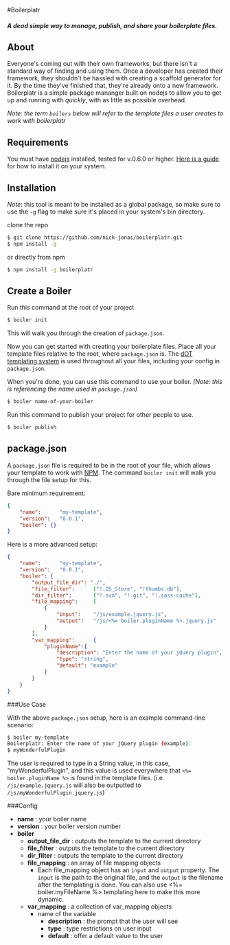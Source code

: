 #Boilerplatr

##### A dead simple way to manage, publish, and share your boilerplate files.

## About

Everyone's coming out with their own frameworks, but there isn't a standard way of finding and using them.  Once a developer has created their framework, they shouldn't be hassled with creating a scaffold generator for it.  By the time they've finished that, they're already onto a new framework.  Boilerplatr is a simple package mananger built on nodejs to allow you to get up and running with *quickly*, with as little as possible overhead.

*Note: the term `boilers` below will refer to the template files a user creates to work with boilerplatr*

## Requirements

You must have [nodejs](http://nodejs.org/) installed, tested for v.0.6.0 or higher.  [Here is a guide](http://howtonode.org/how-to-install-nodejs) for how to install it on your system.

## Installation

*Note*: this tool is meant to be installed as a global package, so make sure to use the `-g` flag to make sure it's placed in your system's bin directory.

clone the repo

```bash
$ git clone https://github.com/nick-jonas/boilerplatr.git
$ npm install -g
```

or directly from npm


```bash
$ npm install -g boilerplatr
```

## Create a Boiler

Run this command at the root of your project

```bash
$ boiler init
```

This will walk you through the creation of `package.json`.

Now you can get started with creating your boilerplate files. Place all your template files relative to the root, where `package.json` is.  The [dOT templating system](http://olado.github.com/doT/index.html) is used throughout all your files, including your config in `package.json`.

When you're done, you can use this command to use your boiler.  *(Note: this is referencing the name used in `package.json`)*

```bash
$ boiler name-of-your-boiler
```

Run this command to publish your project for other people to use.

```bash
$ boiler publish
```


package.json
----

A `package.json` file is required to be in the root of your file, which allows your template to work with [NPM](https://npmjs.org/).  The command `boiler init` will walk you through the file setup for this.

Bare minimum requirement:

```json
{
    "name":      "my-template",
    "version":   "0.0.1",
    "boiler": {}
}
```


Here is a more advanced setup:

```json
{
    "name":      "my-template",
    "version":   "0.0.1",
    "boiler": {
        "output_file_dir": "./",
        "file_filter":      ["!.DS_Store", "!thumbs.db"],
        "dir_filter":       ["!.svn", "!.git", "!.sass-cache"],
        "file_mapping":     [
            {
                "input":    "/js/example.jquery.js",
                "output":   "/js/<%= boiler.pluginName %>.jquery.js"
            }
        ],
        "var_mapping":      {
            "pluginName":{
                "description": "Enter the name of your jQuery plugin",
                "type": "string",
                "default": "example"
            }
        }
    }
}
```

###Use Case

With the above `package.json` setup, here is an example command-line scenario:

```bash
$ boiler my-template
Boilerplatr: Enter the name of your jQuery plugin (example):
$ myWonderfulPlugin
```

The user is required to type in a String value, in this case, "myWonderfulPlugin", and this value is used everywhere that `<%= boiler.pluginName %>` is found in the template files. (i.e. `/js/example.jquery.js` will also be outputted to `/js/myWonderfulPlugin.jquery.js`)


###Config


* **name** : your boiler name
* **version** : your boiler version number
* **boiler**
    * **output_file_dir** : outputs the template to the current directory
    * **file_filter** : outputs the template to the current directory
    * **dir_filter** : outputs the template to the current directory
    * **file_mapping** : an array of file mapping objects
        * Each file_mapping object has an `input` and `output` property.  The `input` is the path to the original file, and the `output` is the filename after the templating is done.  You can also use <%= boiler.myFileName %> templating here to make this more dynamic.
    * **var_mapping** : a collection of var_mapping objects
        * name of the variable
            * **description** :  the prompt that the user will see
            * **type** : type restrictions on user input
            * **default** : offer a default value to the user
